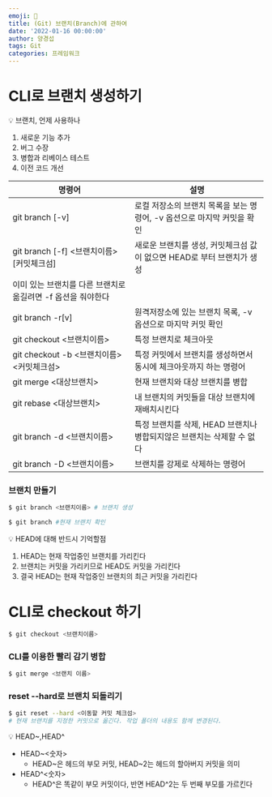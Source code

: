 ```yaml
---
emoji: 🧵
title: (Git) 브랜치(Branch)에 관하여
date: '2022-01-16 00:00:00'
author: 양경섭
tags: Git
categories: 프레임워크
---
```


# CLI로 브랜치 생성하기

💡 브랜치, 언제 사용하나

1. 새로운 기능 추가
2. 버그 수장
3. 병합과 리베이스 테스트
4. 이전 코드 개선

| 명령어                                                       | 설명                                                                    |
| ------------------------------------------------------------ | ----------------------------------------------------------------------- |
| git branch [-v]                                              | 로컬 저장소의 브랜치 목록을 보는 명령어, -v 옵션으로 마지막 커밋을 확인 |
| git branch [-f] <브랜치이름> [커밋체크섬]                    | 새로운 브랜치를 생성, 커밋체크섬 값이 없으면 HEAD로 부터 브랜치가 생성  |
| 이미 있는 브랜치를 다른 브랜치로 옮길려면 -f 옵션을 줘야한다 |
| git branch -r[v]                                             | 원격저장소에 있는 브랜치 목록, -v옵션으로 마지막 커밋 확인              |
| git checkout <브랜치이름>                                    | 특정 브랜치로 체크아웃                                                  |
| git checkout -b <브랜치이름> <커밋체크섬>                    | 특정 커밋에서 브랜치를 생성하면서 동시에 체크아웃까지 하는 명령어       |
| git merge <대상브랜치>                                       | 현재 브랜치와 대상 브랜치를 병합                                        |
| git rebase <대상브랜치>                                      | 내 브랜치의 커밋들을 대상 브랜치에 재배치시킨다                         |
| git branch -d <브랜치이름>                                   | 특정 브랜치를 삭제, HEAD 브랜치나 병합되지않은 브랜치는 삭제할 수 없다  |
| git branch -D <브랜치이름>                                   | 브랜치를 강제로 삭제하는 명령어                                         |

### 브랜치 만들기

```bash
$ git branch <브랜치이름> # 브랜치 생성

$ git branch #현재 브랜치 확인
```

<aside>
💡 HEAD에 대해 반드시 기억할점

</aside>

1. HEAD는 현재 작업중인 브랜치를 가리킨다
2. 브랜치는 커밋을 가리키므로 HEAD도 커밋을 가리킨다
3. 결국 HEAD는 현재 작업중인 브랜치의 최근 커밋을 가리킨다

# CLI로 checkout 하기

```bash
$ git checkout <브랜치이름>
```

### CLI를 이용한 빨리 감기 병합

```bash
$ git merge <브랜치 이름>
```

### reset --hard로 브랜치 되돌리기

```bash
$ git reset --hard <이동할 커밋 체크섬>
# 현재 브랜치를 지정한 커밋으로 옮긴다. 작업 폴더의 내용도 함께 변경된다.
```

<aside>
💡 HEAD~,HEAD^

</aside>

- HEAD~<숫자>
  - HEAD~은 헤드의 부모 커밋, HEAD~2는 헤드의 할아버지 커밋을 의미
- HEAD^<숫자>
  - HEAD^은 똑같이 부모 커밋이다, 반면 HEAD^2는 두 번째 부모를 가르킨다
